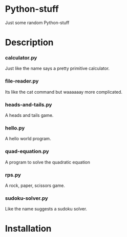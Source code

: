 # Python-stuff

Just some random Python-stuff

# Description

### calculator.py

Just like the name says a pretty primitive calculator.

### file-reader.py

Its like the cat command but waaaaaay more complicated.

### heads-and-tails.py

A heads and tails game.

### hello.py

A hello world program.

### quad-equation.py

A program to solve the quadratic equation

### rps.py

A rock, paper, scissors game.

### sudoku-solver.py

Like the name suggests a sudoku solver.

# Installation

